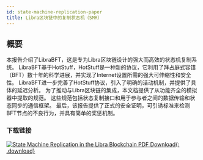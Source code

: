 ```yaml
---
id: state-machine-replication-paper
title: Libra区块链中的复制状态机（SMR）
---
```


<!-- hide the table of contents --><style>.toc-headings {display: none !important; visibility: hidden !important;}</style>

## 概要

本报告介绍了LibraBFT，这是专为Libra区块链设计的强大而高效的状态机复制系统。 LibraBFT基于HotStuff，HotStuff是一种新的协议，它利用了拜占庭式容错（BFT）数十年的科学进展，并实现了Internet设置所需的强大可伸缩性和安全性。 LibraBFT进一步完善了HotStuff协议，引入了明确的活动机制，并提供了具体的延迟分析。 为了推动与Libra区块链的集成，本文档提供了从功能齐全的模拟器中提取的规范。 这些规范包括状态复制接口和用于参与者之间的数据传输和状态同步的通信框架。 最后，该报告提供了正式的安全证明，可引诱标准来检测BFT节点的不良行为，并具有简单的奖惩机制。

### 下载链接

[![State Machine Replication in the Libra Blockchain PDF Download](assets/illustrations/state-machine-pdf.png){: .download}](assets/papers/libra-consensus-state-machine-replication-in-the-libra-blockchain.pdf)
